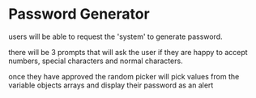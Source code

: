 # Password Generator 

users will be able to request the 'system' to generate password. 

there will be 3 prompts that will ask the user if they are happy to accept numbers, special characters and normal characters. 

once they have approved the random picker will pick values from the variable objects arrays and display their password as an alert 
